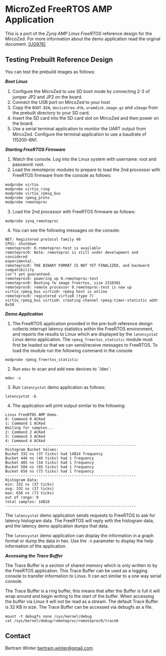 MicroZed FreeRTOS AMP Application
======

This is a port of the *Zynq AMP Linux FreeRTOS* reference design for the MircoZed. For more information about the demo application read the orginal document. [\[UG978\]](http://www.xilinx.com/support/documentation/sw_manuals/petalinux2013_04/ug978-petalinux-zynq-amp.pdf)

Testing Prebuilt Reference Design
-----

You can test the prebuild images as follows:

***Boot Linux***

1. Conﬁgure the MicroZed to use SD boot mode by connecting 2-3 of jumper JP2 and JP2 on the board.
2. Connect the USB port on MircoZed to your host
3. Copy the `BOOT.BIN`, `devicetree.dtb`, `uramdisk.image.gz` and `uImage` from the prebuilt directory to your SD card.
4. Insert the SD card into the SD card slot on MircoZed and then power on the board.
5. Use a serial terminal application to monitor the UART output from MircoZed. Conﬁgure the terminal application to use a baudrate of 115200-8N1.

***Starting FreeRTOS Firmware***

1. Watch the console. Log into the Linux system with username: root and password: root.
2. Load the remoteproc modules to prepare to load the 2nd processor with FreeRTOS ﬁrmware from the console as follows:

```
modprobe virtio
modprobe virtio_ring
modprobe virtio_rpmsg_bus
modprobe rpmsg_proto
modprobe remoteproc
```

3. Load the 2nd processor with FreeRTOS ﬁrmware as follows:

```
modprobe zynq_remoteproc
```

4. You can see the following messages on the console:

```
NET: Registered protocol family 40
CPU1: shutdown
remoteproc0: 0.remoteproc-test is available
remoteproc0: Note: remoteproc is still under development and considered
experimental.
remoteproc0: THE BINARY FORMAT IS NOT YET FINALIZED, and backward compatibility
isn’t yet guaranteed.
remoteproc0: powering up 0.remoteproc-test
remoteproc0: Booting fw image freertos, size 2310301
remoteproc0: remote processor 0.remoteproc-test is now up
virtio_rpmsg_bus virtio0: rpmsg host is online
remoteproc0: registered virtio0 (type 7)
virtio_rpmsg_bus virtio0: creating channel rpmsg-timer-statistic addr 0x50
```

***Demo Application***

1. The FreeRTOS application provided in the pre-built reference design collects interrupt latency statistics within the FreeRTOS environment, and reports the results to Linux which are displayed by the `latencystat` Linux demo application. The `rpmsg_freertos_statistic` module must ﬁrst be loaded so that we can send/receive messages to FreeRTOS. To load the module run the following command in the console

```
modprobe rpmsg_freertos_statistic
```

2. Run `mdev` to scan and add new devices to ´/dev´:

```
mdev -s
```

3. Run `latencystat` demo application as follows:

```
latencystat -b
```

4. The application will print output similar to the following:

```
Linux FreeRTOS AMP Demo.
0: Command 0 ACKed
1: Command 1 ACKed
Waiting for samples...
2: Command 2 ACKed
3: Command 3 ACKed
4: Command 4 ACKed
-----------------------------------------------------------
Histogram Bucket Values:
Bucket 332 ns (37 ticks) had 14814 frequency
Bucket 440 ns (49 ticks) had 1 frequency
Bucket 485 ns (54 ticks) had 1 frequency
Bucket 584 ns (65 ticks) had 1 frequency
Bucket 656 ns (73 ticks) had 1 frequency
-----------------------------------------------------------
Histogram Data:
min: 332 ns (37 ticks)
avg: 332 ns (37 ticks)
max: 656 ns (73 ticks)
out of range: 0
total samples: 14818
-----------------------------------------------------------
```

The `latencystat` demo application sends requests to FreeRTOS to ask for latency histogram data. The FreeRTOS will reply with the histogram data, and the latency demo application dumps that data.

The `latencystat` demo application can display the information in a graph format or dump the data in hex. Use the `-h` parameter to display the help information of the application.

***Accessing the Trace Buffer*** 

The Trace Buffer is a section of shared memory which is only written to by the FreeRTOS application. This Trace Buffer can be used as a logging console to transfer information to Linux. It can act similar to a one way serial console.

The Trace Buffer is a ring buffer, this means that after the Buffer is full it will wrap around and begin writing to the start of the buffer. When accessing the buffer via Linux it will not be read as a stream. The default Trace Buffer is 32 KB in size. The Trace Buffer can be accessed via debugfs as a ﬁle.

```
mount -t debugfs none /sys/kernel/debug
cat /sys/kernel/debug/remoteproc/remoteproc0/trace0
```

Contact
------
Bertram Winter
bertram.winter@gmail.com
